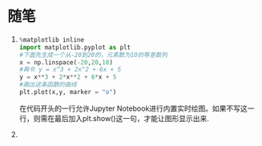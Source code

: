 # 随笔

1. ```python
   %matplotlib inline
   import matplotlib.pyplot as plt
   #下面先生成一个从-20到20的，元素数为10的等差数列
   x = np.linspace(-20,20,10)
   #再令 y = x^3 + 2x^2 + 6x + 5
   y = x**3 + 2*x**2 + 6*x + 5
   #画出这条函数的曲线
   plt.plot(x,y, marker = "o")
   ```

   在代码开头的一行允许Jupyter Notebook进行内置实时绘图。如果不写这一行，则需在最后加入plt.show()这一句，才能让图形显示出来.

2. 